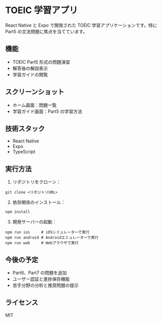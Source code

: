 # TOEIC 学習アプリ

React Native と Expo で開発された TOEIC 学習アプリケーションです。特に Part5 の文法問題に焦点を当てています。

## 機能

- TOEIC Part5 形式の問題演習
- 解答後の解説表示
- 学習ガイドの閲覧

## スクリーンショット

- ホーム画面：問題一覧
- 学習ガイド画面：Part5 の学習方法

## 技術スタック

- React Native
- Expo
- TypeScript

## 実行方法

1. リポジトリをクローン：

```
git clone <リポジトリURL>
```

2. 依存関係のインストール：

```
npm install
```

3. 開発サーバーの起動：

```
npm run ios     # iOSシミュレーターで実行
npm run android # Androidエミュレーターで実行
npm run web     # Webブラウザで実行
```

## 今後の予定

- Part6、Part7 の問題を追加
- ユーザー認証と進捗保存機能
- 苦手分野の分析と推奨問題の提示

## ライセンス

MIT
